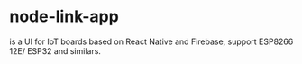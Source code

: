 # node-link-app

is a UI for IoT boards based on React Native and Firebase, support ESP8266 12E/ ESP32 and similars.
